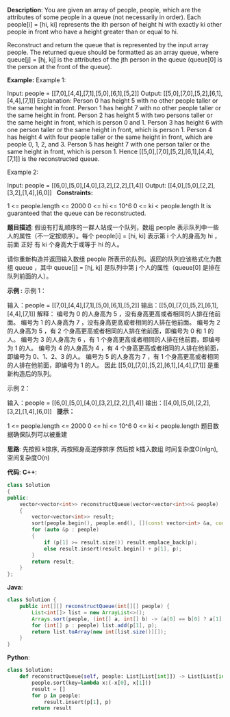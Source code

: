 __Description__:
You are given an array of people, people, which are the attributes of some people in a queue (not necessarily in order). Each people[i] = [hi, ki] represents the ith person of height hi with exactly ki other people in front who have a height greater than or equal to hi.

Reconstruct and return the queue that is represented by the input array people. The returned queue should be formatted as an array queue, where queue[j] = [hj, kj] is the attributes of the jth person in the queue (queue[0] is the person at the front of the queue).

__Example:__
Example 1:

Input: people = [[7,0],[4,4],[7,1],[5,0],[6,1],[5,2]]
Output: [[5,0],[7,0],[5,2],[6,1],[4,4],[7,1]]
Explanation:
Person 0 has height 5 with no other people taller or the same height in front.
Person 1 has height 7 with no other people taller or the same height in front.
Person 2 has height 5 with two persons taller or the same height in front, which is person 0 and 1.
Person 3 has height 6 with one person taller or the same height in front, which is person 1.
Person 4 has height 4 with four people taller or the same height in front, which are people 0, 1, 2, and 3.
Person 5 has height 7 with one person taller or the same height in front, which is person 1.
Hence [[5,0],[7,0],[5,2],[6,1],[4,4],[7,1]] is the reconstructed queue.

Example 2:

Input: people = [[6,0],[5,0],[4,0],[3,2],[2,2],[1,4]]
Output: [[4,0],[5,0],[2,2],[3,2],[1,4],[6,0]]
 
__Constraints:__

1 <= people.length <= 2000
0 <= hi <= 10^6
0 <= ki < people.length
It is guaranteed that the queue can be reconstructed.

__题目描述__:
假设有打乱顺序的一群人站成一个队列，数组 people 表示队列中一些人的属性（不一定按顺序）。每个 people[i] = [hi, ki] 表示第 i 个人的身高为 hi ，前面 正好 有 ki 个身高大于或等于 hi 的人。

请你重新构造并返回输入数组 people 所表示的队列。返回的队列应该格式化为数组 queue ，其中 queue[j] = [hj, kj] 是队列中第 j 个人的属性（queue[0] 是排在队列前面的人）。

__示例 :__
示例 1：

输入：people = [[7,0],[4,4],[7,1],[5,0],[6,1],[5,2]]
输出：[[5,0],[7,0],[5,2],[6,1],[4,4],[7,1]]
解释：
编号为 0 的人身高为 5 ，没有身高更高或者相同的人排在他前面。
编号为 1 的人身高为 7 ，没有身高更高或者相同的人排在他前面。
编号为 2 的人身高为 5 ，有 2 个身高更高或者相同的人排在他前面，即编号为 0 和 1 的人。
编号为 3 的人身高为 6 ，有 1 个身高更高或者相同的人排在他前面，即编号为 1 的人。
编号为 4 的人身高为 4 ，有 4 个身高更高或者相同的人排在他前面，即编号为 0、1、2、3 的人。
编号为 5 的人身高为 7 ，有 1 个身高更高或者相同的人排在他前面，即编号为 1 的人。
因此 [[5,0],[7,0],[5,2],[6,1],[4,4],[7,1]] 是重新构造后的队列。

示例 2：

输入：people = [[6,0],[5,0],[4,0],[3,2],[2,2],[1,4]]
输出：[[4,0],[5,0],[2,2],[3,2],[1,4],[6,0]]
 
__提示：__

1 <= people.length <= 2000
0 <= hi <= 10^6
0 <= ki < people.length
题目数据确保队列可以被重建

__思路__:
先按照 k排序, 再按照身高逆序排序
然后按 k插入数组
时间复杂度O(nlgn), 空间复杂度O(n)

__代码__:
__C++__:
```C++
class Solution 
{
public:
    vector<vector<int>> reconstructQueue(vector<vector<int>>& people) 
    {
        vector<vector<int>> result;
        sort(people.begin(), people.end(), [](const vector<int> &a, const vector<int> &b){ return a[0] == b[0] ? a[1] < b[1] : a[0] > b[0]; });
        for (auto &p : people) 
        {
            if (p[1] >= result.size()) result.emplace_back(p);
            else result.insert(result.begin() + p[1], p);
        }
        return result;
    }
};
```

__Java__:
```Java
class Solution {
    public int[][] reconstructQueue(int[][] people) {
        List<int[]> list = new ArrayList<>();
        Arrays.sort(people, (int[] a, int[] b) -> (a[0] == b[0] ? a[1] - b[1] : b[0] - a[0]));
        for (int[] p : people) list.add(p[1], p);
        return list.toArray(new int[list.size()][]);
    }
}
```

__Python__:
```Python
class Solution:
    def reconstructQueue(self, people: List[List[int]]) -> List[List[int]]:
        people.sort(key=lambda x:(-x[0], x[1]))
        result = []
        for p in people:
            result.insert(p[1], p)
        return result
```